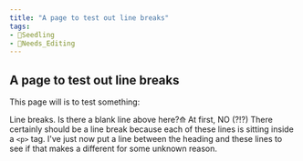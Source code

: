 ```yaml
---
title: "A page to test out line breaks"
tags: 
- 🌱Seedling
- 🧹Needs_Editing
---
```

## A page to test out line breaks

This page will is to test something:


Line breaks. Is there a blank line above here?⟰ At first, NO (?!?) There certainly should be a line break because each of these lines is sitting inside a ``<p>`` tag. I've just now put a line between the heading and these lines to see if that makes a different for some unknown reason.

